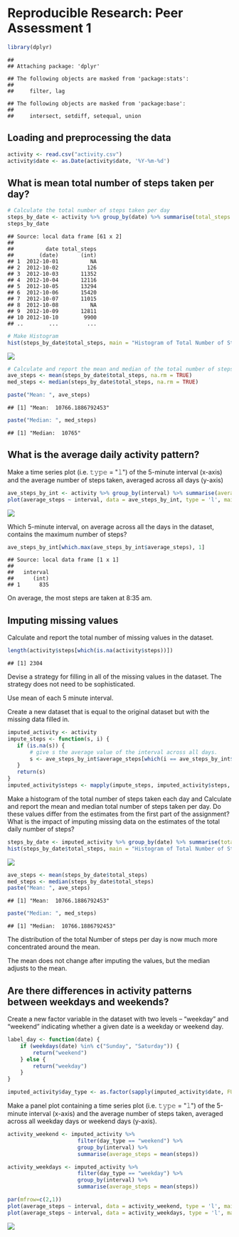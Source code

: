 # Reproducible Research: Peer Assessment 1

```r
library(dplyr)
```

```
## 
## Attaching package: 'dplyr'
```

```
## The following objects are masked from 'package:stats':
## 
##     filter, lag
```

```
## The following objects are masked from 'package:base':
## 
##     intersect, setdiff, setequal, union
```

## Loading and preprocessing the data

```r
activity <- read.csv("activity.csv")
activity$date <- as.Date(activity$date, '%Y-%m-%d')
```


## What is mean total number of steps taken per day?

```r
# Calculate the total number of steps taken per day
steps_by_date <- activity %>% group_by(date) %>% summarise(total_steps = sum(steps))
steps_by_date
```

```
## Source: local data frame [61 x 2]
## 
##          date total_steps
##        (date)       (int)
## 1  2012-10-01          NA
## 2  2012-10-02         126
## 3  2012-10-03       11352
## 4  2012-10-04       12116
## 5  2012-10-05       13294
## 6  2012-10-06       15420
## 7  2012-10-07       11015
## 8  2012-10-08          NA
## 9  2012-10-09       12811
## 10 2012-10-10        9900
## ..        ...         ...
```


```r
# Make Histogram
hist(steps_by_date$total_steps, main = "Histogram of Total Number of Steps per Day", xlab = "Steps")
```

![](PA1_template_files/figure-html/unnamed-chunk-4-1.png)


```r
# Calculate and report the mean and median of the total number of steps taken per day
ave_steps <- mean(steps_by_date$total_steps, na.rm = TRUE)
med_steps <- median(steps_by_date$total_steps, na.rm = TRUE)
```



```r
paste("Mean: ", ave_steps)
```

```
## [1] "Mean:  10766.1886792453"
```

```r
paste("Median: ", med_steps)
```

```
## [1] "Median:  10765"
```

## What is the average daily activity pattern?

Make a time series plot (i.e. 𝚝𝚢𝚙𝚎 = "𝚕") of the 5-minute interval (x-axis) and the average number of steps taken, averaged across all days (y-axis)


```r
ave_steps_by_int <- activity %>% group_by(interval) %>% summarise(average_steps = mean(steps, na.rm = TRUE))
plot(average_steps ~ interval, data = ave_steps_by_int, type = 'l', main = 'Average Daily Activity')
```

![](PA1_template_files/figure-html/unnamed-chunk-7-1.png)

Which 5-minute interval, on average across all the days in the dataset, contains the maximum number of steps?


```r
ave_steps_by_int[which.max(ave_steps_by_int$average_steps), 1]
```

```
## Source: local data frame [1 x 1]
## 
##   interval
##      (int)
## 1      835
```

On average, the most steps are taken at 8:35 am.

## Imputing missing values

Calculate and report the total number of missing values in the dataset.


```r
length(activity$steps[which(is.na(activity$steps))])
```

```
## [1] 2304
```

Devise a strategy for filling in all of the missing values in the dataset. The strategy does not need to be sophisticated.

Use mean of each 5 minute interval.

Create a new dataset that is equal to the original dataset but with the missing data filled in.


```r
imputed_activity <- activity
impute_steps <- function(s, i) {
   if (is.na(s)) {
       # give s the average value of the interval across all days.
       s <- ave_steps_by_int$average_steps[which(i == ave_steps_by_int$interval)]
   }
   return(s)
}
imputed_activity$steps <- mapply(impute_steps, imputed_activity$steps, imputed_activity$interval)
```

Make a histogram of the total number of steps taken each day and Calculate and report the mean and median total number of steps taken per day. Do these values differ from the estimates from the first part of the assignment? What is the impact of imputing missing data on the estimates of the total daily number of steps?


```r
steps_by_date <- imputed_activity %>% group_by(date) %>% summarise(total_steps = sum(steps))
hist(steps_by_date$total_steps, main = "Histogram of Total Number of Steps per Day", xlab = "Steps")
```

![](PA1_template_files/figure-html/unnamed-chunk-11-1.png)

```r
ave_steps <- mean(steps_by_date$total_steps)
med_steps <- median(steps_by_date$total_steps)
paste("Mean: ", ave_steps)
```

```
## [1] "Mean:  10766.1886792453"
```

```r
paste("Median: ", med_steps)
```

```
## [1] "Median:  10766.1886792453"
```

The distribution of the total Number of steps per day is now much more concentrated around the mean.

The mean does not change after imputing the values, but the median adjusts to the mean.


## Are there differences in activity patterns between weekdays and weekends?

Create a new factor variable in the dataset with two levels – “weekday” and “weekend” indicating whether a given date is a weekday or weekend day.


```r
label_day <- function(date) {
    if (weekdays(date) %in% c("Sunday", "Saturday")) {
        return("weekend")
    } else {
        return("weekday")
    }
}

imputed_activity$day_type <- as.factor(sapply(imputed_activity$date, FUN = label_day))
```

Make a panel plot containing a time series plot (i.e. 𝚝𝚢𝚙𝚎 = "𝚕") of the 5-minute interval (x-axis) and the average number of steps taken, averaged across all weekday days or weekend days (y-axis).


```r
activity_weekend <- imputed_activity %>%
                      filter(day_type == "weekend") %>%
                      group_by(interval) %>%
                      summarise(average_steps = mean(steps))

activity_weekdays <- imputed_activity %>% 
                      filter(day_type == "weekday") %>%
                      group_by(interval) %>%
                      summarise(average_steps = mean(steps))

par(mfrow=c(2,1))
plot(average_steps ~ interval, data = activity_weekend, type = 'l', main = 'Average Weekend Activity')
plot(average_steps ~ interval, data = activity_weekdays, type = 'l', main = 'Average Weekday Activity')
```

![](PA1_template_files/figure-html/unnamed-chunk-13-1.png)

